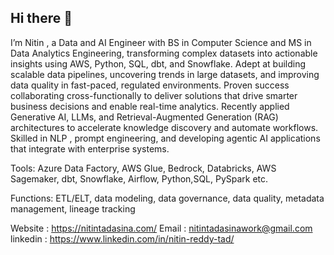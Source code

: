 ## Hi there 👋

I’m Nitin , a Data and AI Engineer with BS in Computer Science and MS in Data Analytics Engineering, transforming complex datasets into actionable insights using AWS, Python, SQL, dbt, and Snowflake. Adept at building scalable data pipelines, uncovering trends in large datasets, and improving data quality in fast-paced, regulated environments. Proven success collaborating cross-functionally to deliver solutions that drive smarter business decisions and enable real-time analytics. Recently applied Generative AI, LLMs, and Retrieval-Augmented Generation (RAG) architectures to accelerate knowledge discovery and automate workflows. Skilled in NLP , prompt engineering, and developing agentic AI applications that integrate with enterprise systems. 

Tools: Azure Data Factory, AWS Glue, Bedrock, Databricks, AWS Sagemaker, dbt, Snowflake, Airflow, Python,SQL, PySpark etc.

Functions: ETL/ELT, data modeling, data governance, data quality, metadata management, lineage tracking

Website : https://nitintadasina.com/
Email : nitintadasinawork@gmail.com
linkedin : https://www.linkedin.com/in/nitin-reddy-tad/
